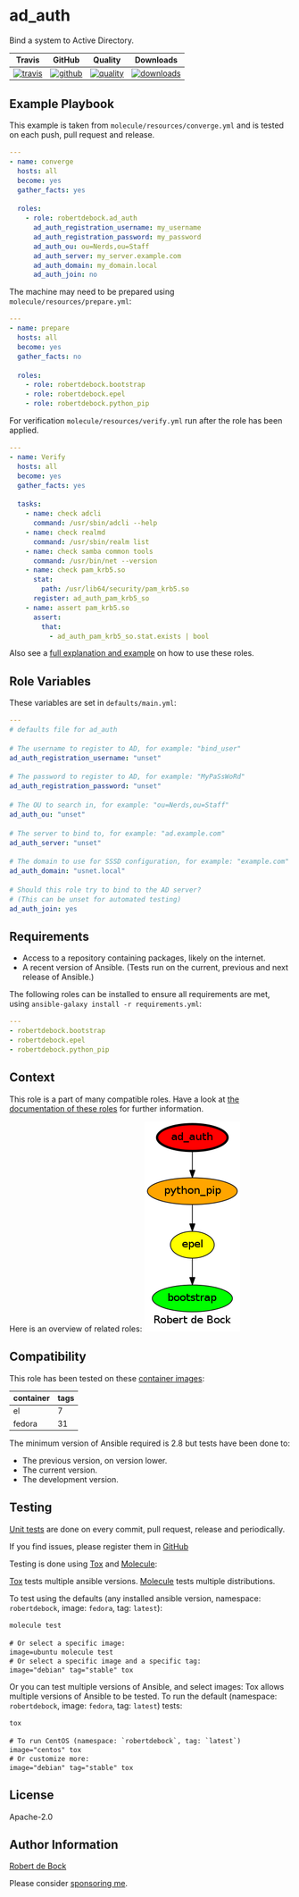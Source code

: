 # ad_auth

Bind a system to Active Directory.

|Travis|GitHub|Quality|Downloads|
|------|------|-------|---------|
|[![travis](https://travis-ci.com/robertdebock/ansible-role-ad_auth.svg?branch=master)](https://travis-ci.com/robertdebock/ansible-role-ad_auth)|[![github](https://github.com/robertdebock/ansible-role-ad_auth/workflows/Ansible%20Molecule/badge.svg)](https://github.com/robertdebock/ansible-role-ad_auth/actions)|[![quality](https://img.shields.io/ansible/quality/47535)](https://galaxy.ansible.com/robertdebock/ad_auth)|[![downloads](https://img.shields.io/ansible/role/d/47535)](https://galaxy.ansible.com/robertdebock/ad_auth)|

## Example Playbook

This example is taken from `molecule/resources/converge.yml` and is tested on each push, pull request and release.
```yaml
---
- name: converge
  hosts: all
  become: yes
  gather_facts: yes

  roles:
    - role: robertdebock.ad_auth
      ad_auth_registration_username: my_username
      ad_auth_registration_password: my_password
      ad_auth_ou: ou=Nerds,ou=Staff
      ad_auth_server: my_server.example.com
      ad_auth_domain: my_domain.local
      ad_auth_join: no
```

The machine may need to be prepared using `molecule/resources/prepare.yml`:
```yaml
---
- name: prepare
  hosts: all
  become: yes
  gather_facts: no

  roles:
    - role: robertdebock.bootstrap
    - role: robertdebock.epel
    - role: robertdebock.python_pip
```

For verification `molecule/resources/verify.yml` run after the role has been applied.
```yaml
---
- name: Verify
  hosts: all
  become: yes
  gather_facts: yes

  tasks:
    - name: check adcli
      command: /usr/sbin/adcli --help
    - name: check realmd
      command: /usr/sbin/realm list
    - name: check samba common tools
      command: /usr/bin/net --version
    - name: check pam_krb5.so
      stat:
        path: /usr/lib64/security/pam_krb5.so
      register: ad_auth_pam_krb5_so
    - name: assert pam_krb5.so
      assert:
        that:
          - ad_auth_pam_krb5_so.stat.exists | bool
```

Also see a [full explanation and example](https://robertdebock.nl/how-to-use-these-roles.html) on how to use these roles.

## Role Variables

These variables are set in `defaults/main.yml`:
```yaml
---
# defaults file for ad_auth

# The username to register to AD, for example: "bind_user"
ad_auth_registration_username: "unset"

# The password to register to AD, for example: "MyPaSsWoRd"
ad_auth_registration_password: "unset"

# The OU to search in, for example: "ou=Nerds,ou=Staff"
ad_auth_ou: "unset"

# The server to bind to, for example: "ad.example.com"
ad_auth_server: "unset"

# The domain to use for SSSD configuration, for example: "example.com"
ad_auth_domain: "usnet.local"

# Should this role try to bind to the AD server?
# (This can be unset for automated testing)
ad_auth_join: yes
```

## Requirements

- Access to a repository containing packages, likely on the internet.
- A recent version of Ansible. (Tests run on the current, previous and next release of Ansible.)

The following roles can be installed to ensure all requirements are met, using `ansible-galaxy install -r requirements.yml`:

```yaml
---
- robertdebock.bootstrap
- robertdebock.epel
- robertdebock.python_pip

```

## Context

This role is a part of many compatible roles. Have a look at [the documentation of these roles](https://robertdebock.nl/) for further information.

Here is an overview of related roles:
![dependencies](https://raw.githubusercontent.com/robertdebock/drawings/artifacts/ad_auth.png "Dependency")

## Compatibility

This role has been tested on these [container images](https://hub.docker.com/u/robertdebock):

|container|tags|
|---------|----|
|el|7|
|fedora|31|

The minimum version of Ansible required is 2.8 but tests have been done to:

- The previous version, on version lower.
- The current version.
- The development version.



## Testing

[Unit tests](https://travis-ci.com/robertdebock/ansible-role-ad_auth) are done on every commit, pull request, release and periodically.

If you find issues, please register them in [GitHub](https://github.com/robertdebock/ansible-role-ad_auth/issues)

Testing is done using [Tox](https://tox.readthedocs.io/en/latest/) and [Molecule](https://github.com/ansible/molecule):

[Tox](https://tox.readthedocs.io/en/latest/) tests multiple ansible versions.
[Molecule](https://github.com/ansible/molecule) tests multiple distributions.

To test using the defaults (any installed ansible version, namespace: `robertdebock`, image: `fedora`, tag: `latest`):

```
molecule test

# Or select a specific image:
image=ubuntu molecule test
# Or select a specific image and a specific tag:
image="debian" tag="stable" tox
```

Or you can test multiple versions of Ansible, and select images:
Tox allows multiple versions of Ansible to be tested. To run the default (namespace: `robertdebock`, image: `fedora`, tag: `latest`) tests:

```
tox

# To run CentOS (namespace: `robertdebock`, tag: `latest`)
image="centos" tox
# Or customize more:
image="debian" tag="stable" tox
```

## License

Apache-2.0


## Author Information

[Robert de Bock](https://robertdebock.nl/)

Please consider [sponsoring me](https://github.com/sponsors/robertdebock).
